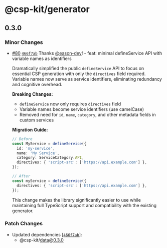 # @csp-kit/generator

## 0.3.0

### Minor Changes

- [#80](https://github.com/eason-dev/csp-kit/pull/80) [`466f7ab`](https://github.com/eason-dev/csp-kit/commit/466f7abe21ecbea122deb960a76c9da0ed2de64e) Thanks [@eason-dev](https://github.com/eason-dev)! - feat: minimal defineService API with variable names as identifiers

  Dramatically simplified the public `defineService` API to focus on essential CSP generation with only the `directives` field required. Variable names now serve as service identifiers, eliminating redundancy and cognitive overhead.

  **Breaking Changes:**
  - `defineService` now only requires `directives` field
  - Variable names become service identifiers (use camelCase)
  - Removed need for `id`, `name`, `category`, and other metadata fields in custom services

  **Migration Guide:**

  ```typescript
  // Before
  const MyService = defineService({
    id: 'my-service',
    name: 'My Service',
    category: ServiceCategory.API,
    directives: { 'script-src': ['https://api.example.com'] },
  });

  // After
  const myService = defineService({
    directives: { 'script-src': ['https://api.example.com'] },
  });
  ```

  This change makes the library significantly easier to use while maintaining full TypeScript support and compatibility with the existing generator.

### Patch Changes

- Updated dependencies [[`466f7ab`](https://github.com/eason-dev/csp-kit/commit/466f7abe21ecbea122deb960a76c9da0ed2de64e)]:
  - @csp-kit/data@0.3.0
